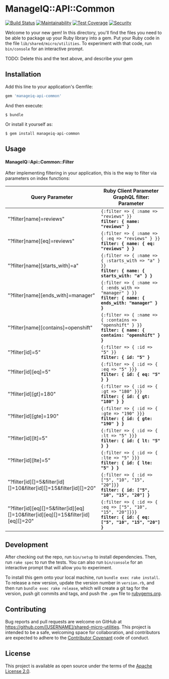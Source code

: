 # ManageIQ::API::Common

[![Build Status](https://travis-ci.org/ManageIQ/manageiq-api-common.svg)](https://travis-ci.org/ManageIQ/manageiq-api-common)
[![Maintainability](https://api.codeclimate.com/v1/badges/790ea6c77d82da6be68a/maintainability)](https://codeclimate.com/github/ManageIQ/manageiq-api-common/maintainability)
[![Test Coverage](https://api.codeclimate.com/v1/badges/790ea6c77d82da6be68a/test_coverage)](https://codeclimate.com/github/ManageIQ/manageiq-api-common/test_coverage)
[![Security](https://hakiri.io/github/ManageIQ/manageiq-api-common/master.svg)](https://hakiri.io/github/ManageIQ/manageiq-api-common/master)

Welcome to your new gem! In this directory, you'll find the files you need to be able to package up your Ruby library into a gem. Put your Ruby code in the file `lib/shared/micro/utilities`. To experiment with that code, run `bin/console` for an interactive prompt.

TODO: Delete this and the text above, and describe your gem

## Installation

Add this line to your application's Gemfile:

```ruby
gem 'manageiq-api-common'
```

And then execute:

    $ bundle

Or install it yourself as:

    $ gem install manageiq-api-common

## Usage

#### ManageIQ::Api::Common::Filter

After implementing filtering in your application, this is the way to filter via parameters on index functions:

| Query Parameter | Ruby Client Parameter <br> **GraphQL filter: Parameter** |
| --------------- | -------------------------------------------------------- |
|"?filter[name]=reviews"|`{:filter => { :name => "reviews" }}`<br> **`filter: { name: "reviews" }`**|
|"?filter[name][eq]=reviews"|`{:filter => { :name => { :eq => "reviews" } }}` <br> **`filter: { name: { eq: "reviews" } }`**|
|"?filter[name][starts_with]=a"|`{:filter => { :name => { :starts_with => "a" } }}` <br> **`filter: { name: { starts_with: "a" } }`**|
|"?filter[name][ends_with]=manager"|`{:filter => { :name => { :ends_with => "manager" } }}` <br> **`filter: { name: { ends_with: "manager" } }`**|
|"?filter[name][contains]=openshift"|`{:filter => { :name => { :contains => "openshift" } }}` <br> **`filter: { name: { contains: "openshift" } }`**|
|"?filter[id]=5"|`{:filter => { :id => "5" }}` <br> **`filter: { id: "5" }`**|
|"?filter[id][eq]=5"|`{:filter => { :id => { :eq => "5" }}}` <br> **`filter: { id: { eq: "5" } }`**|
|"?filter[id][gt]=180"|`{:filter => { :id => { :gt => "180" }}}` <br> **`filter: { id: { gt: "180" } }`**|
|"?filter[id][gte]=190"|`{:filter => { :id => { :gte => "190" }}}` <br> **`filter: { id: { gte: "190" } }`**|
|"?filter[id][lt]=5"|`{:filter => { :id => { :lt => "5" }}} ` <br> **`filter: { id: { lt: "5" } }`**|
|"?filter[id][lte]=5"|`{:filter => { :id => { :lte => "5" }}}` <br> **`filter: { id: { lte: "5" } }`**|
|"?filter[id][]=5&filter[id][]=10&filter[id][]=15&filter[id][]=20"|`{:filter => { :id => ["5", "10", "15", "20"]}}` <br> **`filter: { id: ["5", "10", "15", "20"] }`**|
|"?filter[id][eq][]=5&filter[id][eq][]=10&filter[id][eq][]=15&filter[id][eq][]=20"|`{:filter => { :id => { :eq => ["5", "10", "15", "20"]}}}` <br> **`filter: { id: { eq: ["5", "10", "15", "20"] }`**|

## Development

After checking out the repo, run `bin/setup` to install dependencies. Then, run `rake spec` to run the tests. You can also run `bin/console` for an interactive prompt that will allow you to experiment.

To install this gem onto your local machine, run `bundle exec rake install`. To release a new version, update the version number in `version.rb`, and then run `bundle exec rake release`, which will create a git tag for the version, push git commits and tags, and push the `.gem` file to [rubygems.org](https://rubygems.org).

## Contributing

Bug reports and pull requests are welcome on GitHub at https://github.com/[USERNAME]/shared-micro-utilities. This project is intended to be a safe, welcoming space for collaboration, and contributors are expected to adhere to the [Contributor Covenant](http://contributor-covenant.org) code of conduct.

## License

This project is available as open source under the terms of the [Apache License 2.0](http://www.apache.org/licenses/LICENSE-2.0).
